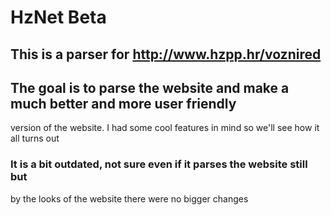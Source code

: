 # HzNet Beta
## This is a parser for http://www.hzpp.hr/voznired

## The goal is to parse the website and make a much better and more user friendly
version of the website. I had some cool features in mind so we'll see how
it all turns out

### It is a bit outdated, not sure even if it parses the website still but
by the looks of the website there were no bigger changes